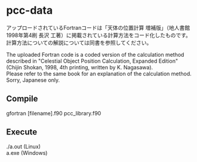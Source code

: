 # pcc-data
アップロードされているFortranコードは「天体の位置計算 増補版」（地人書館 1998年第4刷 長沢 工著）に掲載されている計算方法をコード化したものです。
計算方法についての解説については同書を参照してください。

The uploaded Fortran code is a coded version of the calculation method described in "Celestial Object Position Calculation, Expanded Edition" (Chijin Shokan, 1998, 4th printing, written by K. Nagasawa).<br>
Please refer to the same book for an explanation of the calculation method.<br>
Sorry, Japanese only.

## Compile
gfortran [filename].f90 pcc_library.f90

## Execute
./a.out (Linux)<br>
a.exe (Windows)
